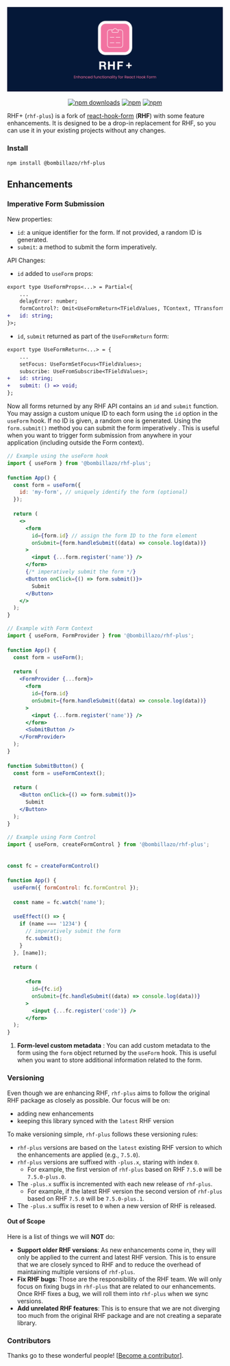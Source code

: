 <div align="center">
  <img src="./docs/logo.png" alt="RHF Plus Logo" />
</div>

<div align="center">

[![npm downloads](https://img.shields.io/npm/dm/@bombillazo/rhf-plus.svg?style=for-the-badge)](https://www.npmjs.com/package/@bombillazo/rhf-plus)
[![npm](https://img.shields.io/npm/dt/@bombillazo/rhf-plus.svg?style=for-the-badge)](https://www.npmjs.com/package/@bombillazo/rhf-plus)
[![npm](https://img.shields.io/npm/l/@bombillazo/rhf-plus?style=for-the-badge)](https://github.com/bombillazo/rhf-plus/blob/master/LICENSE)

</div>

RHF+ (`rhf-plus`) is a fork of [react-hook-form](https://react-hook-form.com/) (**RHF**) with some feature enhancements. It is designed to be a drop-in replacement for RHF, so you can use it in your existing projects without any changes.

### Install

```sh
npm install @bombillazo/rhf-plus
```

## Enhancements

### Imperative Form Submission

New properties:

- `id`: a unique identifier for the form. If not provided, a random ID is generated.
- `submit`: a method to submit the form imperatively.

API Changes:

- `id` added to `useForm` props:

```diff
export type UseFormProps<...> = Partial<{
    ...
    delayError: number;
    formControl?: Omit<UseFormReturn<TFieldValues, TContext, TTransformedValues>, 'formState'>;
+   id: string;
}>;
```

- `id`, `submit` returned as part of the `UseFormReturn` form:
  
```diff
export type UseFormReturn<...> = {
    ...
    setFocus: UseFormSetFocus<TFieldValues>;
    subscribe: UseFromSubscribe<TFieldValues>;
+   id: string;
+   submit: () => void;
};
```

Now all forms returned by any RHF API contains an `id` and `submit` function. You may assign a custom unique ID to each form using the `id` option in the `useForm` hook. If no ID is given, a random one is generated. Using the `form.submit()` method you can submit the form imperatively . This is useful when you want to trigger form submission from anywhere in your application (including outside the Form context).

```jsx
// Example using the useForm hook
import { useForm } from '@bombillazo/rhf-plus';

function App() {
  const form = useForm({
    id: 'my-form', // uniquely identify the form (optional)
  });

  return (
    <>
      <form 
        id={form.id} // assign the form ID to the form element
        onSubmit={form.handleSubmit((data) => console.log(data))}
      >
        <input {...form.register('name')} />
      </form>
      {/* imperatively submit the form */}
      <Button onClick={() => form.submit()}>
        Submit
      </Button>
    </>
  );
}
```

```jsx
// Example with Form Context
import { useForm, FormProvider } from '@bombillazo/rhf-plus';

function App() {
  const form = useForm();

  return (
    <FormProvider {...form}>
      <form 
        id={form.id}
        onSubmit={form.handleSubmit((data) => console.log(data))}
      >
        <input {...form.register('name')} />
      </form>
      <SubmitButton />
    </FormProvider>
  );
}

function SubmitButton() {
  const form = useFormContext();

  return (
    <Button onClick={() => form.submit()}>
      Submit
    </Button>
  );
}
```

```jsx
// Example using Form Control
import { useForm, createFormControl } from '@bombillazo/rhf-plus';


const fc = createFormControl()

function App() {
  useForm({ formControl: fc.formControl });

  const name = fc.watch('name');
  
  useEffect(() => {
    if (name === '1234') {
      // imperatively submit the form
      fc.submit();
    }
  }, [name]); 

  return (

      <form 
        id={fc.id}
        onSubmit={fc.handleSubmit((data) => console.log(data))}
      >
        <input {...fc.register('code')} />
      </form>
  );
}
```

1. **Form-level custom metadata** : You can add custom metadata to the form using the `form` object returned by the `useForm` hook. This is useful when you want to store additional information related to the form.

### Versioning

Even though we are enhancing RHF, `rhf-plus` aims to follow the original RHF package as closely as possible. Our focus will be on:

- adding new enhancements
- keeping this library synced with the `latest` RHF version

To make versioning simple, `rhf-plus` follows these versioning rules:

- `rhf-plus` versions are based on the `latest` existing RHF version to which the enhancements are applied (e.g., `7.5.0`).
- `rhf-plus` versions are suffixed with `-plus.x`, staring with index `0`.
  - For example, the first version of `rhf-plus` based on RHF `7.5.0` will be `7.5.0-plus.0`.
- The `-plus.x` suffix is incremented with each new release of `rhf-plus`.
  - For example, if the latest RHF version the second version of `rhf-plus` based on RHF `7.5.0` will be `7.5.0-plus.1`.
- The `-plus.x` suffix is reset to `0` when a new version of RHF is released.

#### Out of Scope

Here is a list of things we will **NOT** do:

- **Support older RHF versions**:  As new enhancements come in, they will only be applied to the current and latest RHF version. This is to ensure that we are closely synced to RHF and to reduce the overhead of maintaining multiple versions of `rhf-plus`.
- **Fix RHF bugs**: Those are the responsibility of the RHF team. We will only focus on fixing bugs in `rhf-plus` that are related to our enhancements. Once RHF fixes a bug, we will roll them into `rhf-plus` when we sync versions.
- **Add unrelated RHF features**: This is to ensure that we are not diverging too much from the original RHF package and are not creating a separate library.


### Contributors

Thanks go to these wonderful people! [[Become a contributor](CONTRIBUTING.md)].
